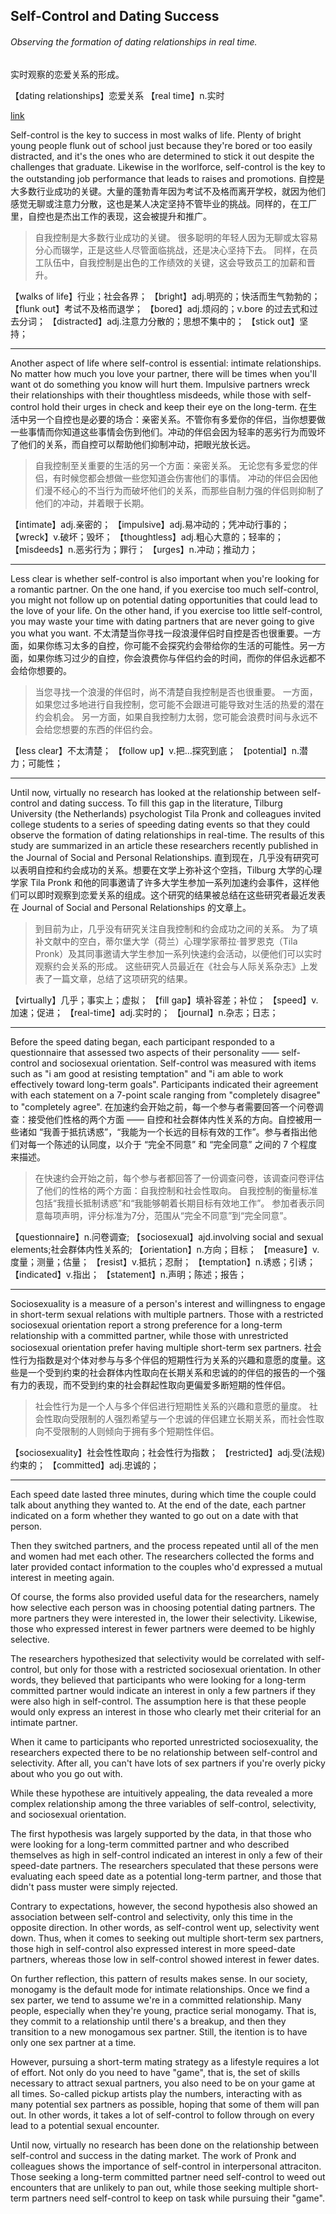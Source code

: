 ## Self-Control and Dating Success

###### Observing the formation of dating relationships in real time.

实时观察的恋爱关系的形成。

【dating relationships】恋爱关系
【real time】n.实时

[link](https://www.psychologytoday.com/intl/blog/talking-apes/202101/self-control-and-dating-success)

Self-control is the key to success in most walks of life. Plenty of bright young people flunk out of school just because they're bored or too easily distracted, and it's the ones who are determined to stick it out despite the challenges that graduate. Likewise in the worlforce, self-control is the key to the outstanding job performance that leads to raises and promotions.
自控是大多数行业成功的关键。大量的蓬勃青年因为考试不及格而离开学校，就因为他们感觉无聊或注意力分散，这也是某人决定坚持不管毕业的挑战。同样的，在工厂里，自控也是杰出工作的表现，这会被提升和推广。

> 自我控制是大多数行业成功的关键。 很多聪明的年轻人因为无聊或太容易分心而辍学，正是这些人尽管面临挑战，还是决心坚持下去。 同样，在员工队伍中，自我控制是出色的工作绩效的关键，这会导致员工的加薪和晋升。

【walks of life】行业；社会各界；
【bright】adj.明亮的；快活而生气勃勃的；
【flunk out】考试不及格而退学；
【bored】adj.烦闷的；v.bore 的过去式和过去分词；
【distracted】adj.注意力分散的；思想不集中的；
【stick out】坚持；

---

Another aspect of life where self-control is essential: intimate relationships. No matter how much you love your partner, there will be times when you'll want ot do something you know will hurt them. Impulsive partners wreck their relationships with their thoughtless misdeeds, while those with self-control hold their urges in check and keep their eye on the long-term.
在生活中另一个自控也是必要的场合：亲密关系。不管你有多爱你的伴侣，当你想要做一些事情而你知道这些事情会伤到他们。冲动的伴侣会因为轻率的恶劣行为而毁坏了他们的关系，而自控可以帮助他们抑制冲动，把眼光放长远。

> 自我控制至关重要的生活的另一个方面：亲密关系。 无论您有多爱您的伴侣，有时候您都会想做一些您知道会伤害他们的事情。 冲动的伴侣会因他们漫不经心的不当行为而破坏他们的关系，而那些自制力强的伴侣则抑制了他们的冲动，并着眼于长期。

【intimate】adj.亲密的；
【impulsive】adj.易冲动的；凭冲动行事的；
【wreck】v.破坏；毁坏；
【thoughtless】adj.粗心大意的；轻率的；
【misdeeds】n.恶劣行为；罪行；
【urges】n.冲动；推动力；

---

Less clear is whether self-control is also important when you're looking for a romantic partner. On the one hand, if you exercise too much self-control, you might not follow up on potential dating opportunities that could lead to the love of your life. On the other hand, if you exercise too little self-control, you may waste your time with dating partners that are never going to give you what you want.
不太清楚当你寻找一段浪漫伴侣时自控是否也很重要。一方面，如果你练习太多的自控，你可能不会探究约会带给你的生活的可能性。另一方面，如果你练习过少的自控，你会浪费你与伴侣约会的时间，而你的伴侣永远都不会给你想要的。

> 当您寻找一个浪漫的伴侣时，尚不清楚自我控制是否也很重要。 一方面，如果您过多地进行自我控制，您可能不会跟进可能导致对生活的热爱的潜在约会机会。 另一方面，如果自我控制力太弱，您可能会浪费时间与永远不会给您想要的东西的伴侣约会。

【less clear】不太清楚；
【follow up】v.把...探究到底；
【potential】n.潜力；可能性；

---

Until now, virtually no research has looked at the relationship between self-control and dating success. To fill this gap in the literature, Tilburg University (the Netherlands) psychologist Tila Pronk and colleagues invited college students to a series of speeding dating events so that they could observe the formation of dating relationships in real-time. The results of this study are summarized in an article these researchers recently published in the Journal of Social and Personal Relationships.
直到现在，几乎没有研究可以表明自控和约会成功的关系。想要在文学上弥补这个空挡，Tilburg 大学的心理学家 Tila Pronk 和他的同事邀请了许多大学生参加一系列加速约会事件，这样他们可以即时观察到恋爱关系的组成。这个研究的结果被总结在这些研究者最近发表在 Journal of Social and Personal Relationships 的文章上。

> 到目前为止，几乎没有研究关注自我控制和约会成功之间的关系。 为了填补文献中的空白，蒂尔堡大学（荷兰）心理学家蒂拉·普罗恩克（Tila Pronk）及其同事邀请大学生参加一系列快速约会活动，以便他们可以实时观察约会关系的形成。 这些研究人员最近在《社会与人际关系杂志》上发表了一篇文章，总结了这项研究的结果。

【virtually】几乎；事实上；虚拟；
【fill gap】填补容差；补位；
【speed】v.加速；促进；
【real-time】adj.实时的；
【journal】n.杂志；日志；

---

Before the speed dating began, each participant responded to a questionnaire that assessed two aspects of their personality —— self-control and sociosexual orientation. Self-control was measured with items such as "i am good at resisting temptation" and "i am able to work effectively toward long-term goals". Participants indicated their agreement with each statement on a 7-point scale ranging from "completely disagree" to "completely agree".
在加速约会开始之前，每一个参与者需要回答一个问卷调查：接受他们性格的两个方面 —— 自控和社会群体内性关系的方向。自控被用一些诸如 “我善于抵抗诱惑”，“我能为一个长远的目标有效的工作”。参与者指出他们对每一个陈述的认同度，以介于 “完全不同意” 和 “完全同意” 之间的 7 个程度来描述。

> 在快速约会开始之前，每个参与者都回答了一份调查问卷，该调查问卷评估了他们的性格的两个方面：自我控制和社会性取向。 自我控制的衡量标准包括“我擅长抵制诱惑”和“我能够朝着长期目标有效地工作”。 参加者表示同意每项声明，评分标准为7分，范围从“完全不同意”到“完全同意”。

【questionnaire】n.问卷调查;
【sociosexual】ajd.involving social and sexual elements;社会群体内性关系的;
【orientation】n.方向；目标；
【measure】v.度量；测量；估量；
【resist】v.抵抗；忍耐；
【temptation】n.诱惑；引诱；
【indicated】v.指出；
【statement】n.声明；陈述；报告；

---

Sociosexuality is a measure of a person's interest and willingness to engage in short-term sexual relations with multiple partners. Those with a restricted sociosexual orientation report a strong preference for a long-term relationship with a committed partner, while those with unrestricted sociosexual orientation prefer having multiple short-term sex partners.
社会性行为指数是对个体对参与与多个伴侣的短期性行为关系的兴趣和意愿的度量。这些是一个受到约束的社会群体内性取向在长期关系和忠诚的的伴侣的报告的一个强有力的表现，而不受到约束的社会群起性取向更偏爱多断短期的性伴侣。

> 社会性行为是一个人与多个伴侣进行短期性关系的兴趣和意愿的量度。 社会性取向受限制的人强烈希望与一个忠诚的伴侣建立长期关系，而社会性取向不受限制的人则倾向于拥有多个短期性伴侣。

【sociosexuality】社会性性取向；社会性行为指数；
【restricted】adj.受(法规)约束的；
【committed】adj.忠诚的；

---

Each speed date lasted three minutes, during which time the couple could talk about anything they wanted to. At the end of the date, each partner indicated on a form whether they wanted to go out on a date with that person.

Then they switched partners, and the process repeated until all of the men and women had met each other. The researchers collected the forms and later provided contact information to the couples who'd expressed a mutual interest in meeting again.

Of course, the forms also provided useful data for the researchers, namely how selective each person was in choosing potential dating partners. The more partners they were interested in, the lower their selectivity. Likewise, those who expressed interest in fewer partners were deemed to be highly selective.

The researchers hypothesized that selectivity would be correlated with self-control, but only for those with a restricted sociosexual orientation. In other words, they believed that participants who were looking for a long-term committed partner would indicate an interest in only a few partners if they were also high in self-control. The assumption here is that these people would only express an interest in those who clearly met their criterial for an intimate partner.

When it came to participants who reported unrestricted sociosexuality, the researchers expected there to be no relationship between self-control and selectivity. After all, you can't have lots of sex partners if you're overly picky about who you go out with.

While these hypothese are intuitively appealing, the data revealed a more complex relationship among the three variables of self-control, selectivity, and sociosexual orientation.

The first hypothesis was largely supported by the data, in that those who were looking for a long-term committed partner and who described themselves as high in self-control indicated an interest in only a few of their speed-date partners. The researchers speculated that these persons were evaluating each speed date as a potential long-term partner, and those that didn't pass muster were simply rejected.

Contrary to expectations, however, the second hypothesis also showed an association between self-control and selectivity, only this time in the opposite direction. In other words, as self-control went up, selectivity went down. Thus, when it comes to seeking out multiple short-term sex partners, those high in self-control also expressed interest in more speed-date partners, whereas those low in self-control showed interest in fewer dates.

On further reflection, this pattern of results makes sense. In our society, monogamy is the default mode for intimate relationships. Once we find a sex parter, we tend to assume we're in a committed relationship. Many people, especially when they're young, practice serial monogamy. That is, they commit to a relationship until there's a breakup, and then they transition to a new monogamous sex partner. Still, the itention is to have only one sex partner at a time.

However, pursuing a short-term mating  strategy as a lifestyle requires a lot of effort. Not only do you need to have "game", that is, the  set of skills necessary to attract sexual partners, you also need to be on your game at all times. So-called pickup artists play the numbers, interacting with as many potential sex partners as possible, hoping that some of them will pan out. In other words, it takes a lot of self-control to follow through on every lead to a potential sexual encounter.

Until now, virtually no research has been done on the relationship between self-control and success in the dating market. The work of Pronk and colleagues shows the importance of self-control in interpersonal attraciton. Those seeking a long-term committed partner need self-control to weed out encounters that are unlikely to pan out, while those seeking multiple short-term partners need self-control to keep on task while pursuing their "game".
